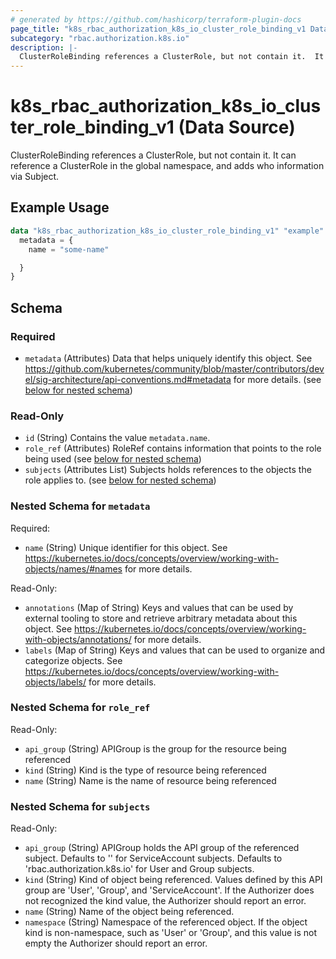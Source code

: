 ```yaml
---
# generated by https://github.com/hashicorp/terraform-plugin-docs
page_title: "k8s_rbac_authorization_k8s_io_cluster_role_binding_v1 Data Source - terraform-provider-k8s"
subcategory: "rbac.authorization.k8s.io"
description: |-
  ClusterRoleBinding references a ClusterRole, but not contain it.  It can reference a ClusterRole in the global namespace, and adds who information via Subject.
---
```


# k8s_rbac_authorization_k8s_io_cluster_role_binding_v1 (Data Source)

ClusterRoleBinding references a ClusterRole, but not contain it.  It can reference a ClusterRole in the global namespace, and adds who information via Subject.

## Example Usage

```terraform
data "k8s_rbac_authorization_k8s_io_cluster_role_binding_v1" "example" {
  metadata = {
    name = "some-name"

  }
}
```

<!-- schema generated by tfplugindocs -->
## Schema

### Required

- `metadata` (Attributes) Data that helps uniquely identify this object. See https://github.com/kubernetes/community/blob/master/contributors/devel/sig-architecture/api-conventions.md#metadata for more details. (see [below for nested schema](#nestedatt--metadata))

### Read-Only

- `id` (String) Contains the value `metadata.name`.
- `role_ref` (Attributes) RoleRef contains information that points to the role being used (see [below for nested schema](#nestedatt--role_ref))
- `subjects` (Attributes List) Subjects holds references to the objects the role applies to. (see [below for nested schema](#nestedatt--subjects))

<a id="nestedatt--metadata"></a>
### Nested Schema for `metadata`

Required:

- `name` (String) Unique identifier for this object. See https://kubernetes.io/docs/concepts/overview/working-with-objects/names/#names for more details.

Read-Only:

- `annotations` (Map of String) Keys and values that can be used by external tooling to store and retrieve arbitrary metadata about this object. See https://kubernetes.io/docs/concepts/overview/working-with-objects/annotations/ for more details.
- `labels` (Map of String) Keys and values that can be used to organize and categorize objects. See https://kubernetes.io/docs/concepts/overview/working-with-objects/labels/ for more details.


<a id="nestedatt--role_ref"></a>
### Nested Schema for `role_ref`

Read-Only:

- `api_group` (String) APIGroup is the group for the resource being referenced
- `kind` (String) Kind is the type of resource being referenced
- `name` (String) Name is the name of resource being referenced


<a id="nestedatt--subjects"></a>
### Nested Schema for `subjects`

Read-Only:

- `api_group` (String) APIGroup holds the API group of the referenced subject. Defaults to '' for ServiceAccount subjects. Defaults to 'rbac.authorization.k8s.io' for User and Group subjects.
- `kind` (String) Kind of object being referenced. Values defined by this API group are 'User', 'Group', and 'ServiceAccount'. If the Authorizer does not recognized the kind value, the Authorizer should report an error.
- `name` (String) Name of the object being referenced.
- `namespace` (String) Namespace of the referenced object.  If the object kind is non-namespace, such as 'User' or 'Group', and this value is not empty the Authorizer should report an error.

